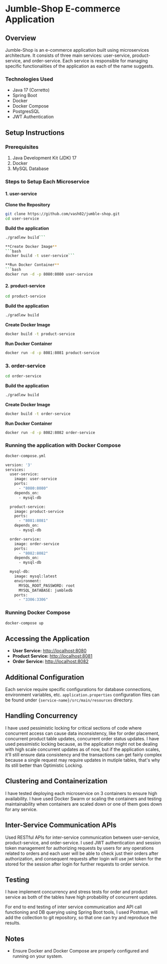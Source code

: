 # Jumble-Shop E-commerce Application

## Overview
Jumble-Shop is an e-commerce application built using microservices architecture. It consists of three main services: user-service, product-service, and order-service. 
Each service is responsible for managing specific functionalities of the application as each of the name suggests.

### Technologies Used
- Java 17 (Corretto)
- Spring Boot
- Docker
- Docker Compose
- PostgresSQL
- JWT Authentication

## Setup Instructions

### Prerequisites
1. Java Development Kit (JDK) 17
2. Docker
3. MySQL Database

### Steps to Setup Each Microservice

#### 1. **user-service**

**Clone the Repository**
```bash
git clone https://github.com/vash02/jumble-shop.git
cd user-service 
```

**Build the application**
```bash
./gradlew build```

**Create Docker Image**
```bash
docker build -t user-service```

**Run Docker Container**
```bash
docker run -d -p 8080:8080 user-service
```
#### 2. **product-service**
```bash
cd product-service
```
**Build the application**
```bash
./gradlew build
```

**Create Docker Image**
```bash
docker build -t product-service
```

**Run Docker Container**
```bash
docker run -d -p 8081:8081 product-service
```
### 3. **order-service**
```bash
cd order-service
```
**Build the application**
```bash
./gradlew build
```

**Create Docker Image**
```bash
docker build -t order-service 
```

**Run Docker Container**
```bash
docker run -d -p 8082:8082 order-service
```
### Running the application with Docker Compose

```bash
docker-compose.yml 
```

```bash
version: '3'
services:
  user-service:
    image: user-service
    ports:
      - "8080:8080"
    depends_on:
      - mysql-db

  product-service:
    image: product-service
    ports:
      - "8081:8081"
    depends_on:
      - mysql-db

  order-service:
    image: order-service
    ports:
      - "8082:8082"
    depends_on:
      - mysql-db

  mysql-db:
    image: mysql:latest
    environment:
      MYSQL_ROOT_PASSWORD: root
      MYSQL_DATABASE: jumbledb
    ports:
      - "3306:3306"
```

### Running Docker Compose
```bash
docker-compose up
```

## Accessing the Application

- **User Service:** [http://localhost:8080](http://localhost:8080)
- **Product Service:** [http://localhost:8081](http://localhost:8081)
- **Order Service:** [http://localhost:8082](http://localhost:8082)

## Additional Configuration

Each service require specific configurations for database connections, environment variables, etc.
`application.properties`  configuration files can be found under `{service-name}/src/main/resources` directory.

## Handling Concurrency

I have used pessimistic locking for critical sections of code where concurrent access can cause data inconsistency, 
like for order placement, concurrent product table updates, concurrent order status updates. I have used pessimistic locking because,
as the application might not be dealing with high scale concurrent updates as of now, but if the application scales, it'll still ensure data 
consistency and the transactions can get fairly complex because a single request may require updates in mutiple tables, that's why its
still better than Optimistic Locking.

## Clustering and Containerization

I have tested deploying each microservice on 3 containers to ensure high availability.
I have used Docker Swarm or scaling the containers and testing maintainability when containers 
are scaled down or one of them goes down for any service.


## Inter-Service Communication APIs

Used RESTful APIs for inter-service communication between user-service, product-service, and order-service. 
I used JWT authentication and session token management for authorizing requests by users for any operations related to orders 
and each  user will be able to check just their orders after authorization, and consequent requests after login will use jwt token 
for the stored for the session after login for further requests to order service.

## Testing

I have implement concurrency and stress tests for order and product service as both of the tables have high probability of concurrent updates.

For end to end testing of inter service communication and API call functioning and DB querying using Spring Boot tools, I used Postman,
will add the collection to git repository, so that one can try and reproduce the results.

## Notes

- Ensure Docker and Docker Compose are properly configured and running on your system.


